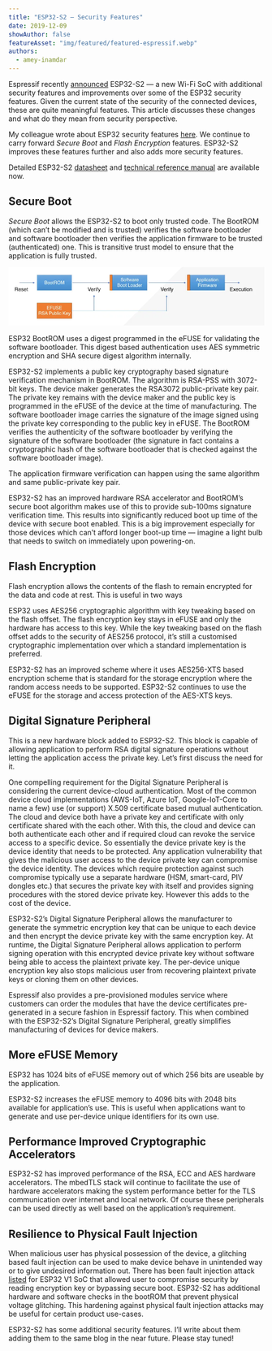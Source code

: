 ```yaml
---
title: "ESP32-S2 — Security Features"
date: 2019-12-09
showAuthor: false
featureAsset: "img/featured/featured-espressif.webp"
authors:
  - amey-inamdar
---
```

Espressif recently [announced](https://www.espressif.com/en/news/espressif-announces-%E2%80%A8esp32-s2-secure-wi-fi-mcu) ESP32-S2 — a new Wi-Fi SoC with additional security features and improvements over some of the ESP32 security features. Given the current state of the security of the connected devices, these are quite meaningful features. This article discusses these changes and what do they mean from security perspective.

My colleague wrote about ESP32 security features [here](https://medium.com/the-esp-journal/understanding-esp32s-security-features-14483e465724). We continue to carry forward *Secure Boot* and *Flash Encryption* features. ESP32-S2 improves these features further and also adds more security features.

Detailed ESP32-S2 [datasheet](https://www.espressif.com/sites/default/files/documentation/esp32-s2_datasheet_en.pdf) and [technical reference manual](https://www.espressif.com/sites/default/files/documentation/esp32-s2_technical_reference_manual_en.pdf) are available now.

## Secure Boot

*Secure Boot* allows the ESP32-S2 to boot only trusted code. The BootROM (which can’t be modified and is trusted) verifies the software bootloader and software bootloader then verifies the application firmware to be trusted (authenticated) one. This is transitive trust model to ensure that the application is fully trusted.

![](img/esps-1.webp)

ESP32 BootROM uses a digest programmed in the eFUSE for validating the software bootloader. This digest based authentication uses AES symmetric encryption and SHA secure digest algorithm internally.

ESP32-S2 implements a public key cryptography based signature verification mechanism in BootROM. The algorithm is RSA-PSS with 3072-bit keys. The device maker generates the RSA3072 public-private key pair. The private key remains with the device maker and the public key is programmed in the eFUSE of the device at the time of manufacturing. The software bootloader image carries the signature of the image signed using the private key corresponding to the public key in eFUSE. The BootROM verifies the authenticity of the software bootloader by verifying the signature of the software bootloader (the signature in fact contains a cryptographic hash of the software bootloader that is checked against the software bootloader image).

The application firmware verification can happen using the same algorithm and same public-private key pair.

ESP32-S2 has an improved hardware RSA accelerator and BootROM’s secure boot algorithm makes use of this to provide sub-100ms signature verification time. This results into significantly reduced boot up time of the device with secure boot enabled. This is a big improvement especially for those devices which can’t afford longer boot-up time — imagine a light bulb that needs to switch on immediately upon powering-on.

## Flash Encryption

Flash encryption allows the contents of the flash to remain encrypted for the data and code at rest. This is useful in two ways

ESP32 uses AES256 cryptographic algorithm with key tweaking based on the flash offset. The flash encryption key stays in eFUSE and only the hardware has access to this key. While the key tweaking based on the flash offset adds to the security of AES256 protocol, it’s still a customised cryptographic implementation over which a standard implementation is preferred.

ESP32-S2 has an improved scheme where it uses AES256-XTS based encryption scheme that is standard for the storage encryption where the random access needs to be supported. ESP32-S2 continues to use the eFUSE for the storage and access protection of the AES-XTS keys.

## Digital Signature Peripheral

This is a new hardware block added to ESP32-S2. This block is capable of allowing application to perform RSA digital signature operations without letting the application access the private key. Let’s first discuss the need for it.

One compelling requirement for the Digital Signature Peripheral is considering the current device-cloud authentication. Most of the common device cloud implementations (AWS-IoT, Azure IoT, Google-IoT-Core to name a few) use (or support) X.509 certificate based mutual authentication. The cloud and device both have a private key and certificate with only certificate shared with the each other. With this, the cloud and device can both authenticate each other and if required cloud can revoke the service access to a specific device. So essentially the device private key is the device identity that needs to be protected. Any application vulnerability that gives the malicious user access to the device private key can compromise the device identity. The devices which require protection against such compromise typically use a separate hardware (HSM, smart-card, PIV dongles etc.) that secures the private key with itself and provides signing procedures with the stored device private key. However this adds to the cost of the device.

ESP32-S2’s Digital Signature Peripheral allows the manufacturer to generate the symmetric encryption key that can be unique to each device and then encrypt the device private key with the same encryption key. At runtime, the Digital Signature Peripheral allows application to perform signing operation with this encrypted device private key without software being able to access the plaintext private key. The per-device unique encryption key also stops malicious user from recovering plaintext private keys or cloning them on other devices.

Espressif also provides a pre-provisioned modules service where customers can order the modules that have the device certificates pre-generated in a secure fashion in Espressif factory. This when combined with the ESP32-S2’s Digital Signature Peripheral, greatly simplifies manufacturing of devices for device makers.

## More eFUSE Memory

ESP32 has 1024 bits of eFUSE memory out of which 256 bits are useable by the application.

ESP32-S2 increases the eFUSE memory to 4096 bits with 2048 bits available for application’s use. This is useful when applications want to generate and use per-device unique identifiers for its own use.

## Performance Improved Cryptographic Accelerators

ESP32-S2 has improved performance of the RSA, ECC and AES hardware accelerators. The mbedTLS stack will continue to facilitate the use of hardware accelerators making the system performance better for the TLS communication over internet and local network. Of course these peripherals can be used directly as well based on the application’s requirement.

## Resilience to Physical Fault Injection

When malicious user has physical possession of the device, a glitching based fault injection can be used to make device behave in unintended way or to give undesired information out. There has been fault injection attack [listed](https://limitedresults.com/2019/11/pwn-the-esp32-forever-flash-encryption-and-sec-boot-keys-extraction/) for ESP32 V1 SoC that allowed user to compromise security by reading encryption key or bypassing secure boot. ESP32-S2 has additional hardware and software checks in the bootROM that prevent physical voltage glitching. This hardening against physical fault injection attacks may be useful for certain product use-cases.

ESP32-S2 has some additional security features. I’ll write about them adding them to the same blog in the near future. Please stay tuned!
